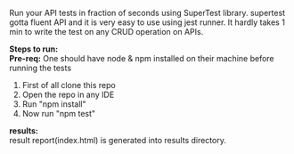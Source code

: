 Run your API tests in fraction of seconds using SuperTest library.
supertest gotta fluent API and it is very easy to use using jest runner.
It hardly takes 1 min to write the test on any CRUD operation on APIs.

<b>Steps to run:</b><br>
<b>Pre-req:</b> One should have node & npm installed on their machine before running the tests

1. First of all clone this repo
2. Open the repo in any IDE
3. Run "npm install"
4. Now run "npm test"

<b>results:</b><br>
result report(index.html) is generated into results directory.
